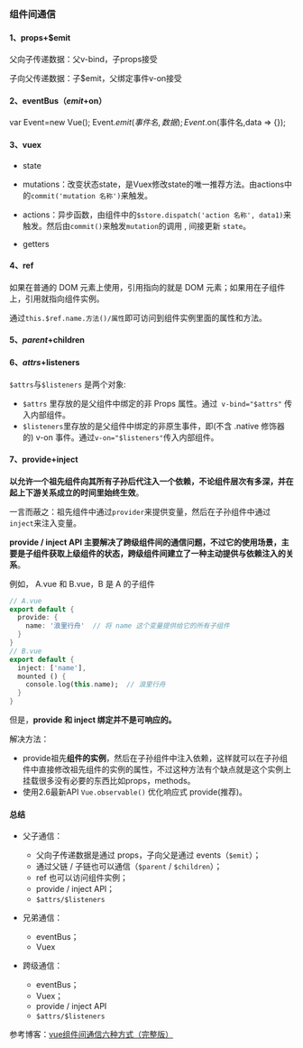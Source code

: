 ### 组件间通信

#### 1、props+$emit

父向子传递数据：父v-bind，子props接受

子向父传递数据：子$emit，父绑定事件v-on接受

#### 2、eventBus（$emit+$on）

var Event=new Vue();
Event.$emit(事件名,数据);
Event.$on(事件名,data => {});

#### 3、vuex

- state

- mutations：改变状态state，是Vuex修改state的唯一推荐方法。由actions中的`commit('mutation 名称')`来触发。
- actions：异步函数，由组件中的`$store.dispatch('action 名称', data1)`来触发。然后由`commit()`来触发`mutation`的调用 , 间接更新 `state`。

- getters

#### 4、ref

如果在普通的 DOM 元素上使用，引用指向的就是 DOM 元素；如果用在子组件上，引用就指向组件实例。

通过`this.$ref.name.方法()/属性`即可访问到组件实例里面的属性和方法。

#### 5、$parent+$children



#### 6、$attrs+$listeners

`$attrs`与`$listeners` 是两个对象:

- `$attrs` 里存放的是父组件中绑定的非 Props 属性。通过` v-bind="$attrs"` 传入内部组件。
- `$listeners`里存放的是父组件中绑定的非原生事件，即(不含 .native 修饰器的) v-on 事件。通过` v-on="$listeners" `传入内部组件。

#### 7、provide+inject

**以允许一个祖先组件向其所有子孙后代注入一个依赖，不论组件层次有多深，并在起上下游关系成立的时间里始终生效**。

一言而蔽之：祖先组件中通过`provider`来提供变量，然后在子孙组件中通过`inject`来注入变量。

**provide / inject API 主要解决了跨级组件间的通信问题，不过它的使用场景，主要是子组件获取上级组件的状态，跨级组件间建立了一种主动提供与依赖注入的关系**。

例如， A.vue 和 B.vue，B 是 A 的子组件

```dart
// A.vue
export default {
  provide: {
    name: '浪里行舟'  // 将 name 这个变量提供给它的所有子组件
  }
}
// B.vue
export default {
  inject: ['name'], 
  mounted () {
    console.log(this.name);  // 浪里行舟
  }
}
```

但是，**provide 和 inject 绑定并不是可响应的。**

解决方法：

- provide祖先**组件的实例**，然后在子孙组件中注入依赖，这样就可以在子孙组件中直接修改祖先组件的实例的属性，不过这种方法有个缺点就是这个实例上挂载很多没有必要的东西比如props，methods。
- 使用2.6最新API `Vue.observable()` 优化响应式 provide(推荐)。

#### 总结

- 父子通信：
  - 父向子传递数据是通过 props，子向父是通过 events（`$emit`）；
  - 通过父链 / 子链也可以通信（`$parent` / `$children`）；
  - ref 也可以访问组件实例；
  - provide / inject API；
  - `$attrs/$listeners`

- 兄弟通信：
  - eventBus；
  - Vuex

- 跨级通信：
  - eventBus；
  - Vuex；
  - provide / inject API
  - `$attrs/$listeners`

参考博客：[vue组件间通信六种方式（完整版）](https://segmentfault.com/a/1190000019208626)